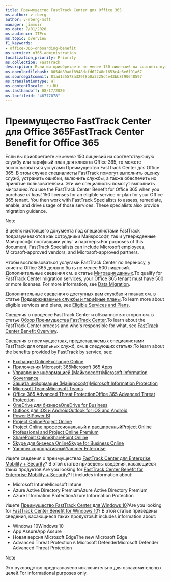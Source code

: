 ```yaml
---
title: Преимущество FastTrack Center для Office 365
ms.author: v-rberg
author: v-rberg-msft
manager: jimmuir
ms.date: 7/01/2020
ms.audience: ITPro
ms.topic: overview
f1_keywords:
- office-365-onboarding-benefit
ms.service: o365-administration
localization_priority: Priority
ms.collection: FastTrack
description: Если вы приобретаете не менее 150 лицензий на соответствующую службу или тарифный план для клиента Office 365, то можете воспользоваться услугами Преимущество FastTrack Center для Office 365. В этом случае специалисты FastTrack помогут выполнить оценку служб, устранить ошибки, включить службы, а также обеспечить их принятие пользователями. Эти же специалисты помогут выполнить миграцию.
ms.openlocfilehash: 0054d89adf0948dafd62748e1653c4e6e6f91a67
ms.sourcegitcommit: 81ad135578a329f8b0a3325c4e43bb8f90648597
ms.translationtype: HT
ms.contentlocale: ru-RU
ms.lasthandoff: 08/17/2020
ms.locfileid: "46777078"
---
```

# <a name="fasttrack-center-benefit-for-office-365"></a><span data-ttu-id="720c4-105">Преимущество FastTrack Center для Office 365</span><span class="sxs-lookup"><span data-stu-id="720c4-105">FastTrack Center Benefit for Office 365</span></span>

<span data-ttu-id="720c4-p102">Если вы приобретаете *не менее* 150 лицензий на соответствующую службу или тарифный план для клиента Office 365, то можете воспользоваться услугами Преимущество FastTrack Center для Office 365. В этом случае специалисты FastTrack помогут выполнить оценку служб, устранить ошибки, включить службы, а также обеспечить их принятие пользователями. Эти же специалисты помогут выполнить миграцию.</span><span class="sxs-lookup"><span data-stu-id="720c4-p102">You use the FastTrack Center Benefit for Office 365 when you purchase  *at least*  150 licenses for an eligible service or plan for your Office 365 tenant. You then work with FastTrack Specialists to assess, remediate, enable, and drive usage of those services. These specialists also provide migration guidance.</span></span> 
  
> [!NOTE]
> <span data-ttu-id="720c4-109">В целях настоящего документа под специалистами FastTrack подразумеваются как сотрудники Майкрософт, так и утвержденные Майкрософт поставщики услуг и партнеры.</span><span class="sxs-lookup"><span data-stu-id="720c4-109">For purposes of this document, FastTrack Specialists can include Microsoft employees, Microsoft-approved vendors, and Microsoft-approved partners.</span></span> 
  
<span data-ttu-id="720c4-p103">Чтобы воспользоваться услугами FastTrack Center по переносу, у клиента Office 365 должно быть не менее 500 лицензий. Дополнительные сведения см. в статье [Миграция данных](O365-data-migration.md).</span><span class="sxs-lookup"><span data-stu-id="720c4-p103">To qualify for FastTrack Center migration services, your Office 365 tenant must have 500 or more licenses. For more information, see [Data Migration](O365-data-migration.md).</span></span>
  
<span data-ttu-id="720c4-112">Дополнительные сведения о доступных вам службах и планах см. в статье [Поддерживаемые службы и тарифные планы](M365-eligible-services-and-plans.md).</span><span class="sxs-lookup"><span data-stu-id="720c4-112">To learn more about eligible services and plans, see [Eligible Services and Plans](M365-eligible-services-and-plans.md).</span></span>
  
<span data-ttu-id="720c4-113">Сведения о процессе FastTrack Center и обязанностях сторон см. в статье [Обзор Преимущества FastTrack Center](O365-fasttrack-benefit-overview.md).</span><span class="sxs-lookup"><span data-stu-id="720c4-113">To learn about the FastTrack Center process and who's responsible for what, see [FastTrack Center Benefit Overview](O365-fasttrack-benefit-overview.md).</span></span>

<span data-ttu-id="720c4-114">Сведения о преимуществах, предоставляемых специалистами FastTrack для отдельных служб, см. в следующих статьях:</span><span class="sxs-lookup"><span data-stu-id="720c4-114">To learn about the benefits provided by FastTrack by service, see:</span></span>

- [<span data-ttu-id="720c4-115">Exchange Online</span><span class="sxs-lookup"><span data-stu-id="720c4-115">Exchange Online</span></span>](O365-fasttrack-responsibilities.md#exchange-online)
- [<span data-ttu-id="720c4-116">Приложения Microsoft 365</span><span class="sxs-lookup"><span data-stu-id="720c4-116">Microsoft 365 Apps</span></span>](O365-fasttrack-responsibilities.md#microsoft-365-apps)
- [<span data-ttu-id="720c4-117">Управление информацией (Майкрософт)</span><span class="sxs-lookup"><span data-stu-id="720c4-117">Microsoft Information Governance</span></span>](O365-fasttrack-responsibilities.md#microsoft-information-governance)
- [<span data-ttu-id="720c4-118">Защита информации (Майкрософт)</span><span class="sxs-lookup"><span data-stu-id="720c4-118">Microsoft Information Protection</span></span>](O365-fasttrack-responsibilities.md#microsoft-information-protection)
- [<span data-ttu-id="720c4-119">Microsoft Teams</span><span class="sxs-lookup"><span data-stu-id="720c4-119">Microsoft Teams</span></span>](O365-fasttrack-responsibilities.md#microsoft-teams)
- [<span data-ttu-id="720c4-120">Office 365 Advanced Threat Protection</span><span class="sxs-lookup"><span data-stu-id="720c4-120">Office 365 Advanced Threat Protection</span></span>](O365-fasttrack-responsibilities.md#office-365-advanced-threat-protection)
- [<span data-ttu-id="720c4-121">OneDrive для бизнеса</span><span class="sxs-lookup"><span data-stu-id="720c4-121">OneDrive for Business</span></span>](O365-fasttrack-responsibilities.md#onedrive-for-business)
- [<span data-ttu-id="720c4-122">Outlook для iOS и Android</span><span class="sxs-lookup"><span data-stu-id="720c4-122">Outlook for iOS and Android</span></span>](O365-fasttrack-responsibilities.md#outlook-for-ios-and-android)
- [<span data-ttu-id="720c4-123">Power BI</span><span class="sxs-lookup"><span data-stu-id="720c4-123">Power BI</span></span>](O365-fasttrack-responsibilities.md#power-bi)
- [<span data-ttu-id="720c4-124">Project Online</span><span class="sxs-lookup"><span data-stu-id="720c4-124">Project Online</span></span>](O365-fasttrack-responsibilities.md#project-online)
- [<span data-ttu-id="720c4-125">Project Online профессиональный и расширенный</span><span class="sxs-lookup"><span data-stu-id="720c4-125">Project Online Professional and Project Online Premium</span></span>](O365-fasttrack-responsibilities.md#project-online-professional-and-project-online-premium)
- [<span data-ttu-id="720c4-126">SharePoint Online</span><span class="sxs-lookup"><span data-stu-id="720c4-126">SharePoint Online</span></span>](O365-fasttrack-responsibilities.md#sharepoint-online)
- [<span data-ttu-id="720c4-127">Skype для бизнеса Online</span><span class="sxs-lookup"><span data-stu-id="720c4-127">Skype for Business Online</span></span>](O365-fasttrack-responsibilities.md#skype-for-business-online)
- [<span data-ttu-id="720c4-128">Yammer корпоративный</span><span class="sxs-lookup"><span data-stu-id="720c4-128">Yammer Enterprise</span></span>](O365-fasttrack-responsibilities.md#yammer-enterprise)
  
<span data-ttu-id="720c4-p104">Ищете сведения о преимуществах [FastTrack Center для Enterprise Mobility + Security](EMS-fasttrack-benefit-for-EMS.md)? В этой статье приведены сведения, касающиеся таких продуктов:</span><span class="sxs-lookup"><span data-stu-id="720c4-p104">Are you looking for [FastTrack Center Benefit for Enterprise Mobility + Security](EMS-fasttrack-benefit-for-EMS.md)? It includes information about:</span></span>
  
- <span data-ttu-id="720c4-131">Microsoft Intune</span><span class="sxs-lookup"><span data-stu-id="720c4-131">Microsoft Intune</span></span>
- <span data-ttu-id="720c4-132">Azure Active Directory Premium</span><span class="sxs-lookup"><span data-stu-id="720c4-132">Azure Active Directory Premium</span></span> 
- <span data-ttu-id="720c4-133">Azure Information Protection</span><span class="sxs-lookup"><span data-stu-id="720c4-133">Azure Information Protection</span></span>

<span data-ttu-id="720c4-134">Ищете [Преимущество FastTrack Center для Windows 10](Win-10-fasttrack-benefit-for-Windows-10.md)?</span><span class="sxs-lookup"><span data-stu-id="720c4-134">Are you looking for [FastTrack Center Benefit for Windows 10](Win-10-fasttrack-benefit-for-Windows-10.md)?</span></span> <span data-ttu-id="720c4-135">В этой статье приведены сведения, касающиеся таких продуктов:</span><span class="sxs-lookup"><span data-stu-id="720c4-135">It includes information about:</span></span>

- <span data-ttu-id="720c4-136">Windows 10</span><span class="sxs-lookup"><span data-stu-id="720c4-136">Windows 10</span></span>
- <span data-ttu-id="720c4-137">App Assure</span><span class="sxs-lookup"><span data-stu-id="720c4-137">App Assure</span></span>
- <span data-ttu-id="720c4-138">Новая версия Microsoft Edge</span><span class="sxs-lookup"><span data-stu-id="720c4-138">The new Microsoft Edge</span></span>
- <span data-ttu-id="720c4-139">Advanced Threat Protection в Microsoft Defender</span><span class="sxs-lookup"><span data-stu-id="720c4-139">Microsoft Defender Advanced Threat Protection</span></span>
    
> [!NOTE]
> <span data-ttu-id="720c4-140">Это руководство предназначено исключительно для ознакомительных целей.</span><span class="sxs-lookup"><span data-stu-id="720c4-140">For informational purposes only.</span></span> 

